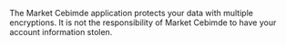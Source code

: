 The Market Cebimde application protects your data with multiple encryptions. It is not the responsibility of Market Cebimde to have your account information stolen.
